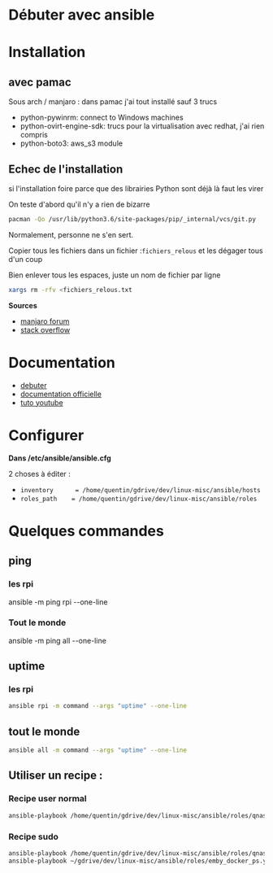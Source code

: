 # Débuter avec ansible

# Installation

## avec pamac

Sous arch / manjaro : dans pamac j'ai tout installé sauf 3 trucs

* python-pywinrm: connect to Windows machines
* python-ovirt-engine-sdk: trucs pour la virtualisation avec redhat, j'ai rien compris
* python-boto3: aws_s3 module

## Echec de l'installation

si l'installation foire parce que des librairies Python sont déjà là faut les virer

On teste d'abord qu'il n'y a rien de bizarre

~~~bash
pacman -Qo /usr/lib/python3.6/site-packages/pip/_internal/vcs/git.py
~~~

Normalement, personne ne s'en sert.

Copier tous les fichiers dans un fichier :`fichiers_relous` et les dégager tous d'un coup

Bien enlever tous les espaces, juste un nom de fichier par ligne

~~~bash
xargs rm -rfv <fichiers_relous.txt
~~~

**Sources**

* [manjaro forum](https://forum.manjaro.org/t/failed-to-commit-transaction-due-to-python-conflict/49818)
* [stack overflow](https://stackoverflow.com/a/21301892)

# Documentation

* [debuter](https://linuxfr.org/users/skhaen/journaux/deploiement-et-automatisation-avec-ansible-partie-1)
* [documentation officielle](https://docs.ansible.com/)
* [tuto youtube](https://www.youtube.com/playlist?list=PLFiccIuLB0OiWh7cbryhCaGPoqjQ62NpU)

# Configurer

**Dans /etc/ansible/ansible.cfg**

2 choses à éditer :

* `inventory      = /home/quentin/gdrive/dev/linux-misc/ansible/hosts`
* `roles_path    = /home/quentin/gdrive/dev/linux-misc/ansible/roles`

# Quelques commandes

## ping

### les rpi
ansible -m ping rpi --one-line

### Tout le monde
ansible -m ping all --one-line

## uptime

### les rpi
~~~sh
ansible rpi -m command --args "uptime" --one-line
~~~

## tout le monde
~~~ sh
ansible all -m command --args "uptime" --one-line
~~~

## Utiliser un recipe :

### Recipe user normal
~~~sh
ansible-playbook /home/quentin/gdrive/dev/linux-misc/ansible/roles/qnas_motion.yml
~~~

### Recipe sudo
~~~sh
ansible-playbook /home/quentin/gdrive/dev/linux-misc/ansible/roles/qnas_motion.yml --ask-become-pass
ansible-playbook ~/gdrive/dev/linux-misc/ansible/roles/emby_docker_ps.yml --ask-become-pass
~~~
